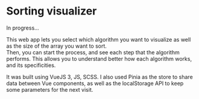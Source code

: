 # Sorting visualizer

In progress...

This web app lets you select which algorithm you want to visualize as well as the size of the array you want to sort.  
Then, you can start the process, and see each step that the algorithm performs. This allows you to understand better how each algorithm works, and its specificities.

It was built using VueJS 3, JS, SCSS. I also used Pinia as the store to share data between Vue components, as well as the localStorage API to keep some parameters for the next visit.